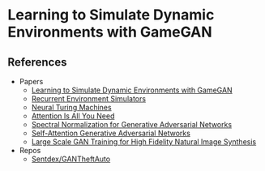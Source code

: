 # Learning to Simulate Dynamic Environments with GameGAN

## References
- Papers
  - [Learning to Simulate Dynamic Environments with GameGAN](https://arxiv.org/abs/2005.12126)<br>
  - [Recurrent Environment Simulators](https://arxiv.org/abs/1704.02254)<br>
  - [Neural Turing Machines](https://arxiv.org/abs/1410.5401)<br>
  - [Attention Is All You Need](https://arxiv.org/abs/1706.03762)<br>
  - [Spectral Normalization for Generative Adversarial Networks](https://arxiv.org/abs/1802.05957)<br>
  - [Self-Attention Generative Adversarial Networks](https://arxiv.org/abs/1805.08318)<br>
  - [Large Scale GAN Training for High Fidelity Natural Image Synthesis](https://arxiv.org/abs/1809.11096)<br>
- Repos
  - [Sentdex/GANTheftAuto](https://github.com/Sentdex/GANTheftAuto)<br>
